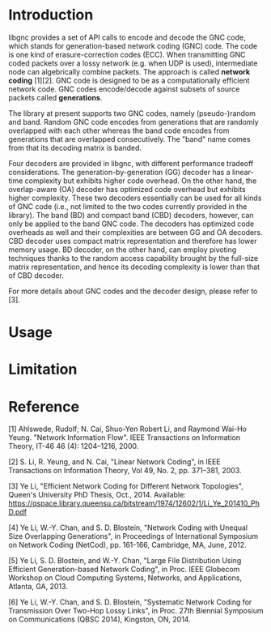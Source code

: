 Introduction
============
libgnc provides a set of API calls to encode and decode the GNC code, which stands for generation-based network coding (GNC) code. The code is one kind of erasure-correction codes (ECC). When transmitting GNC coded packets over a lossy network (e.g. when UDP is used), intermediate node can algebrically combine packets. The approach is called **network coding** [1][2]. GNC code is designed to be as a computationally efficient network code. GNC codes encode/decode against subsets of source packets called **generations**. 

The library at present supports two GNC codes, namely (pseudo-)random and band. Random GNC code encodes from generations that are randomly overlapped with each other whereas the band code encodes from generations that are overlapped consecutively. The "band" name comes from that its decoding matrix is banded.

Four decoders are provided in libgnc, with different performance tradeoff considerations. The generation-by-generation (GG) decoder has a linear-time complexity but exhibits higher code overhead. On the other hand, the overlap-aware (OA) decoder has optimized code overhead but exhibits higher complexity. These two decoders essentially can be used for all kinds of GNC code (i.e., not limited to the two codes currently provided in the library). The band (BD) and compact band (CBD) decoders, however, can only be applied to the band GNC code. The decoders has optimized code overheads as well and their complexities are between GG and OA decoders. CBD decoder uses compact matrix representation and therefore has lower memory usage. BD decoder, on the other hand, can employ pivoting techniques thanks to the random access capability brought by the full-size matrix representation, and hence its decoding complexity is lower than that of CBD decoder.

For more details about GNC codes and the decoder design, please refer to [3].

Usage
============

Limitation
============

Reference
============
[1] Ahlswede, Rudolf; N. Cai, Shuo-Yen Robert Li, and Raymond Wai-Ho Yeung. "Network Information Flow". IEEE Transactions on Information Theory, IT-46 46 (4): 1204–1216, 2000.

[2] S. Li, R. Yeung, and N. Cai, "Linear Network Coding", in IEEE Transactions on Information Theory, Vol 49, No. 2, pp. 371–381, 2003.

[3] Ye Li, "Efficient Network Coding for Different Network Topologies", Queen's University PhD Thesis, Oct., 2014. Available: https://qspace.library.queensu.ca/bitstream/1974/12602/1/Li_Ye_201410_PhD.pdf

[4] Ye Li, W.-Y. Chan, and S. D. Blostein, "Network Coding with Unequal Size Overlapping Generations", in Proceedings of International Symposium on Network Coding (NetCod), pp. 161-166, Cambridge, MA, June, 2012.

[5] Ye Li, S. D. Blostein, and W.-Y. Chan, "Large File Distribution Using Efficient Generation-based Network Coding", in Proc. IEEE Globecom Workshop on Cloud Computing Systems, Networks, and Applications, Atlanta, GA, 2013.

[6] Ye Li, W.-Y. Chan, and S. D. Blostein, "Systematic Network Coding for Transmission Over Two-Hop Lossy Links", in Proc. 27th Biennial Symposium on Communications (QBSC 2014), Kingston, ON, 2014.
